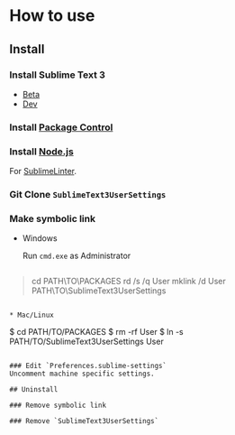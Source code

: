 # How to use

## Install

### Install Sublime Text 3
* [Beta](http://www.sublimetext.com/3)
* [Dev](http://www.sublimetext.com/3dev)

### Install [Package Control](http://wbond.net/sublime_packages/package_control/installation#ST3)

### Install [Node.js](http://nodejs.org/download/)
For [SublimeLinter](https://github.com/SublimeLinter/SublimeLinter).

### Git Clone `SublimeText3UserSettings`

### Make symbolic link
* Windows

  Run `cmd.exe` as Administrator

  ```
> cd PATH\TO\PACKAGES
> rd /s /q User
> mklink /d User PATH\TO\SublimeText3UserSettings
  ```

* Mac/Linux

  ```
$ cd PATH/TO/PACKAGES
$ rm -rf User
$ ln -s PATH/TO/SublimeText3UserSettings User
  ```

### Edit `Preferences.sublime-settings`
Uncomment machine specific settings.

## Uninstall

### Remove symbolic link

### Remove `SublimeText3UserSettings`
